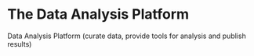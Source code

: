 # The Data Analysis Platform

Data Analysis Platform (curate data, provide tools for analysis and publish results)
